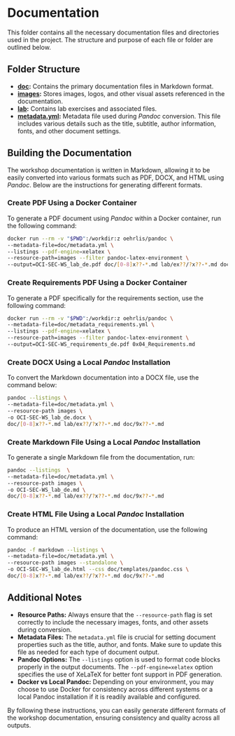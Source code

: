 # Documentation

This folder contains all the necessary documentation files and directories used
in the project. The structure and purpose of each file or folder are outlined below.

## Folder Structure

- **[doc](./README.md):** Contains the primary documentation files in Markdown format.
- **[images](../images/README.md):** Stores images, logos, and other visual assets
  referenced in the documentation.
- **[lab](../lab/README.md):** Contains lab exercises and associated files.
- **[metadata.yml](./metadata.yml):** Metadata file used during *Pandoc* conversion.
  This file includes various details such as the title, subtitle, author
  information, fonts, and other document settings.

## Building the Documentation

The workshop documentation is written in Markdown, allowing it to be easily
converted into various formats such as PDF, DOCX, and HTML using *Pandoc*. Below
are the instructions for generating different formats.

### Create PDF Using a Docker Container

To generate a PDF document using *Pandoc* within a Docker container, run the
following command:

```bash
docker run --rm -v "$PWD":/workdir:z oehrlis/pandoc \
--metadata-file=doc/metadata.yml \
--listings --pdf-engine=xelatex \
--resource-path=images --filter pandoc-latex-environment \
--output=OCI-SEC-WS_lab_de.pdf doc/[0-8]x??-*.md lab/ex??/?x??-*.md doc/9x??-*.md
```

### Create Requirements PDF Using a Docker Container

To generate a PDF specifically for the requirements section, use the following
command:

```bash
docker run --rm -v "$PWD":/workdir:z oehrlis/pandoc \
--metadata-file=doc/metadata_requirements.yml \
--listings --pdf-engine=xelatex \
--resource-path=images --filter pandoc-latex-environment \
--output=OCI-SEC-WS_requirements_de.pdf 0x04_Requirements.md
```

### Create DOCX Using a Local *Pandoc* Installation

To convert the Markdown documentation into a DOCX file, use the command below:

```bash
pandoc --listings \
--metadata-file=doc/metadata.yml \
--resource-path images \
-o OCI-SEC-WS_lab_de.docx \
doc/[0-8]x??-*.md lab/ex??/?x??-*.md doc/9x??-*.md
```

### Create Markdown File Using a Local *Pandoc* Installation

To generate a single Markdown file from the documentation, run:

```bash
pandoc --listings  \
--metadata-file=doc/metadata.yml \
--resource-path images \
-o OCI-SEC-WS_lab_de.md \
doc/[0-8]x??-*.md lab/ex??/?x??-*.md doc/9x??-*.md
```

### Create HTML File Using a Local *Pandoc* Installation

To produce an HTML version of the documentation, use the following command:

```bash
pandoc -f markdown --listings \
--metadata-file=doc/metadata.yml \
--resource-path images --standalone \
-o OCI-SEC-WS_lab_de.html --css doc/templates/pandoc.css \
doc/[0-8]x??-*.md lab/ex??/?x??-*.md doc/9x??-*.md
```

## Additional Notes

- **Resource Paths:** Always ensure that the `--resource-path` flag is set
  correctly to include the necessary images, fonts, and other assets during
  conversion.
- **Metadata Files:** The `metadata.yml` file is crucial for setting document
  properties such as the title, author, and fonts. Make sure to update this
  file as needed for each type of document output.
- **Pandoc Options:** The `--listings` option is used to format code blocks
  properly in the output documents. The `--pdf-engine=xelatex` option specifies
  the use of XeLaTeX for better font support in PDF generation.
- **Docker vs Local Pandoc:** Depending on your environment, you may choose to
  use Docker for consistency across different systems or a local Pandoc
  installation if it is readily available and configured.

By following these instructions, you can easily generate different formats of the
workshop documentation, ensuring consistency and quality across all outputs.
